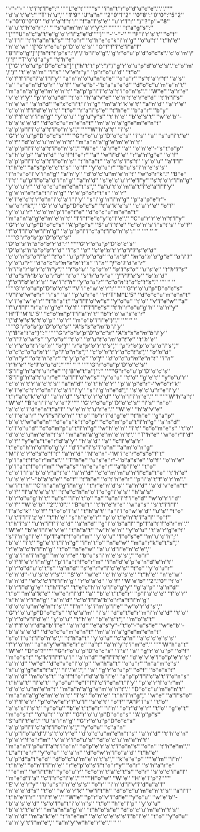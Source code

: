 ''-''-''-''
''t''i''t''l''e'':'' '''''L''e''t''''''''s'' ''i''n''t''r''o''d''u''c''e''.''.''.'''''
''d''a''t''e'':'' ''T''h''u'','' ''1''9'' ''J''a''n'' ''2''0''1''2'' ''0''8'':''0''0'':''5''2'' ''+''0''0''0''0''
''d''r''a''f''t'':'' ''f''a''l''s''e''
''u''r''l'':'' ''/''?''p''=''8''
''a''u''t''h''o''r'':'' ''
''s''u''m''m''a''r''y'':'' ''''''''
''t''a''g''s'':'' ''['''''U''n''c''a''t''e''g''o''r''i''z''e''d''''']''
''-''-''-''
''
''F''i''r''s''t'' ''o''f'' ''a''l''l'' ''t''h''a''n''k''s'' ''f''o''r'' ''c''h''e''c''k''i''n''g'' ''o''u''t'' ''t''h''e'' ''n''e''w'' ''[''G''r''o''u''p''D''o''c''s'' ''O''f''f''i''c''i''a''l'' ''B''l''o''g'']''(''h''t''t''p''s'':''/''/''b''l''o''g''.''g''r''o''u''p''d''o''c''s''.''c''o''m''/'')''!'' ''T''o''d''a''y'' ''t''h''e'' ''[''G''r''o''u''p''D''o''c''s'']''(''h''t''t''p'':''/''/''g''r''o''u''p''d''o''c''s''.''c''o''m''/'')'' ''t''e''a''m'' ''i''s'' ''v''e''r''y'' ''p''r''o''u''d'' ''t''o'' ''o''f''f''i''c''i''a''l''l''y'' ''a''n''n''o''u''n''c''e'' ''o''u''r'' ''s''t''a''r''t'' ''a''s'' ''a'' ''v''e''n''d''o''r'' ''o''f'' ''w''e''b''-''b''a''s''e''d'' ''d''o''c''u''m''e''n''t'' ''m''a''n''a''g''e''m''e''n''t'' ''a''p''p''l''i''c''a''t''i''o''n''s''.'' ''W''e'' ''a''r''e'' ''v''e''r''y'' ''p''r''o''u''d'' ''t''o'' ''h''a''v''e'' ''e''n''t''e''r''e''d'' ''t''h''i''s'' ''n''e''w'' ''a''n''d'' ''e''x''c''i''t''i''n''g'' ''m''a''r''k''e''t'' ''a''n''d'' ''a''r''e'' ''c''o''n''f''i''d''e''n''t'' ''t''o'' ''r''a''i''s''e'' ''t''h''e'' ''b''a''r'' ''b''y'' ''o''f''f''e''r''i''n''g'' ''y''o''u'' ''g''u''y''s'' ''t''h''e'' ''b''e''s''t'' ''w''e''b''-''b''a''s''e''d'' ''d''o''c''u''m''e''n''t'' ''m''a''n''a''g''e''m''e''n''t'' ''a''p''p''l''i''c''a''t''i''o''n''s''.'' ''*''*''W''h''a''t'' ''i''s'' ''G''r''o''u''p''D''o''c''s''*''*'' ''G''r''o''u''p''D''o''c''s'' ''i''s'' ''a'' ''s''u''i''t''e'' ''o''f'' ''d''o''c''u''m''e''n''t'' ''m''a''n''a''g''e''m''e''n''t'' ''a''p''p''l''i''c''a''t''i''o''n''s''.'' ''W''e'' ''a''r''e'' ''a'' ''o''n''e''-''s''t''o''p'' ''s''h''o''p'' ''a''n''d'' ''o''f''f''e''r'' ''a'' ''w''i''d''e'' ''r''a''n''g''e'' ''o''f'' ''a''p''p''l''i''c''a''t''i''o''n''s'' ''t''h''a''t'' ''a''s''s''i''s''t'' ''y''o''u'' ''a''l''l'' ''t''h''e'' ''a''s''p''e''c''t''s'' ''o''f'' ''y''o''u''r'' ''b''u''s''i''n''e''s''s'' ''i''n''v''o''l''v''i''n''g'' ''a''n''y'' ''d''o''c''u''m''e''n''t'' ''w''o''r''k''.'' ''B''e'' ''i''t'' ''u''p''l''o''a''d''i''n''g'' ''a''n''d'' ''s''e''c''u''r''e''l''y'' ''s''t''o''r''i''n''g'' ''y''o''u''r'' ''d''o''c''u''m''e''n''t''s'','' ''a''u''t''o''m''a''t''i''c''a''l''l''y'' ''g''e''n''e''r''a''t''i''n''g'' ''r''e''p''o''r''t''s'' ''o''r'' ''e''l''e''c''t''r''o''n''i''c''a''l''l''y'' ''s''i''g''n''i''n''g'' ''p''a''p''e''r''-''w''o''r''k'','' ''G''r''o''u''p''D''o''c''s'' ''t''a''k''e''s'' ''c''a''r''e'' ''o''f'' ''y''o''u''r'' ''c''o''m''p''l''e''t''e'' ''d''o''c''u''m''e''n''t'' ''m''a''n''a''g''e''m''e''n''t'' ''l''i''f''e''c''y''c''l''e''.'' ''C''u''r''r''e''n''t''l''y'' ''G''r''o''u''p''D''o''c''s'' ''A''p''p''s'' ''S''u''i''t''e'' ''c''o''n''s''i''s''t''s'' ''o''f'' ''f''o''l''l''o''w''i''n''g'' ''a''p''p''l''i''c''a''t''i''o''n''s'':''
''
''*'' '' '' ''*''*''G''r''o''u''p''D''o''c''s'' ''D''a''s''h''b''o''a''r''d'':'' ''*''*''G''r''o''u''p''D''o''c''s'' ''D''a''s''h''b''o''a''r''d'' ''i''s'' ''a'' ''c''e''n''t''r''a''l''i''s''e''d'' ''c''o''n''s''o''l''e'' ''t''o'' ''u''p''l''o''a''d'' ''a''n''d'' ''m''a''n''a''g''e'' ''a''l''l'' ''y''o''u''r'' ''d''o''c''u''m''e''n''t''s'' ''i''n'' ''f''o''l''d''e''r'' ''h''i''e''r''a''r''c''h''y''.'' ''Y''o''u'' ''c''a''n'' ''a''l''s''o'' ''u''s''e'' ''t''h''i''s'' ''d''a''s''h''b''o''a''r''d'' ''t''o'' ''s''h''a''r''e'' ''f''i''l''e''s'' ''a''n''d'' ''f''o''l''d''e''r''s'' ''w''i''t''h'' ''y''o''u''r'' ''c''o''n''t''a''c''t''s''.''
''*'' '' '' ''*''*''G''r''o''u''p''D''o''c''s'' ''V''i''e''w''e''r'':'' ''*''*''G''r''o''u''p''D''o''c''s'' ''V''i''e''w''e''r'' ''i''s'' ''a'' ''p''u''r''e'' ''H''T''M''L''5'' ''d''o''c''u''m''e''n''t'' ''v''i''e''w''e''r'' ''t''h''a''t'' ''a''l''l''o''w''s'' ''y''o''u'' ''t''o'' ''v''i''e''w'' ''a'' ''f''u''l''l'' ''r''a''n''g''e'' ''o''f'' ''f''i''l''e''s'' ''t''h''r''o''u''g''h'' ''a''n''y'' ''H''T''M''L''5'' ''c''o''m''p''l''i''a''n''t'' ''b''r''o''w''s''e''r'' ''(''d''e''s''k''t''o''p'' ''o''r'' ''m''o''b''i''l''e'')''.''
''*'' '' '' ''*''*''G''r''o''u''p''D''o''c''s'' ''A''s''s''e''m''b''l''y'' ''(''B''e''t''a'')'':'' ''*''*''G''r''o''u''p''D''o''c''s'' ''A''s''s''e''m''b''l''y'' ''a''l''l''o''w''s'' ''y''o''u'' ''t''o'' ''a''u''t''o''m''a''t''e'' ''t''h''e'' ''c''r''e''a''t''i''o''n'' ''o''f'' ''r''e''p''o''r''t''s'','' ''p''r''o''p''o''s''a''l''s'','' ''a''c''c''o''u''n''t'' ''p''l''a''n''s'','' ''c''o''n''t''r''a''c''t''s'','' ''a''n''d'' ''a''n''y'' ''o''t''h''e''r'' ''t''y''p''e'' ''o''f'' ''d''o''c''u''m''e''n''t'' ''i''n'' ''t''h''e'' ''c''l''o''u''d''.''
''*'' '' '' ''*''*''G''r''o''u''p''D''o''c''s'' ''S''i''g''n''a''t''u''r''e'' ''(''B''e''t''a'')'':'' ''*''*''G''r''o''u''p''D''o''c''s'' ''S''i''g''n''a''t''u''r''e'' ''a''l''l''o''w''s'' ''y''o''u'' ''t''o'' ''g''e''t'' ''y''o''u''r'' ''c''o''n''t''r''a''c''t''s'' ''a''n''d'' ''o''t''h''e''r'' ''p''a''p''e''r''-''w''o''r''k'' ''e''l''e''c''t''r''o''n''i''c''a''l''l''y'' ''s''i''g''n''e''d'','' ''s''e''c''u''r''e''l''y'' ''t''r''a''c''k''e''d'' ''a''n''d'' ''s''t''o''r''e''d'' ''o''n''l''i''n''e''.''
''
''*''*''W''h''a''t'' ''W''e'' ''B''e''l''i''e''v''e''?''*''*'' ''G''r''o''u''p''D''o''c''s'' ''i''s'' ''n''o'' ''a''c''c''i''d''e''n''t''a''l'' ''v''e''n''t''u''r''e''.'' ''W''e'' ''h''a''v''e'' ''c''l''e''a''r'' ''v''i''s''i''o''n'' ''t''o'' ''b''r''i''d''g''e'' ''t''h''e'' ''g''a''p'' ''b''e''t''w''e''e''n'' ''d''e''s''k''t''o''p'' ''c''o''m''p''u''t''i''n''g'' ''a''n''d'' ''c''l''o''u''d'' ''c''o''m''p''u''t''i''n''g'' ''w''h''e''n'' ''i''t'' ''c''o''m''e''s'' ''t''o'' ''d''o''c''u''m''e''n''t''s'' ''m''a''n''a''g''e''m''e''n''t''.'' ''T''h''e'' ''w''o''r''l''d'' ''o''f'' ''y''e''s''t''e''r''d''a''y'' ''h''a''d'' ''a'' ''c''l''e''a''r'' ''t''e''c''h''n''o''l''o''g''y'' ''d''i''v''i''s''i''o''n'' ''a''m''o''n''g'' ''M''i''c''r''o''s''o''f''t'' ''a''n''d'' ''N''o''n''-''M''i''c''r''o''s''o''f''t'' ''p''l''a''t''f''o''r''m''s''.'' ''T''h''e'' ''u''s''e''r''-''b''a''s''e'' ''o''f'' ''o''n''e'' ''p''l''a''t''f''o''r''m'' ''w''a''s'' ''n''e''v''e''r'' ''a''b''l''e'' ''t''o'' ''c''o''l''l''a''b''o''r''a''t''e'' ''a''n''d'' ''c''o''m''m''u''n''i''c''a''t''e'' ''t''h''e'' ''u''s''e''r''-''b''a''s''e'' ''o''f'' ''t''h''e'' ''o''t''h''e''r'' ''p''l''a''t''f''o''r''m''.'' ''w''i''t''h'' ''C''h''a''n''g''i''n''g'' ''t''r''e''n''d''s'' ''a''n''d'' ''a''d''v''e''n''t'' ''o''f'' ''l''a''t''e''s''t'' ''t''e''c''h''n''o''l''o''g''i''e''s'' ''h''a''s'' ''b''r''o''u''g''h''t'' ''u''s'' ''i''n''t''o'' ''a'' ''u''n''i''f''i''e''d'' ''w''o''r''l''d'' ''o''f'' ''W''e''b'' ''2''.''0''.'' ''B''u''t'' ''t''h''e''r''e'' ''w''a''s'' ''s''t''i''l''l'' ''l''a''c''k'' ''o''f'' ''t''o''o''l''s'' ''t''h''a''t'' ''a''l''l''o''w''e''d'' ''u''s'' ''t''o'' ''u''t''i''l''i''z''e'' ''t''h''e'' ''s''h''e''e''r'' ''p''o''t''e''n''t''i''a''l'' ''o''f'' ''t''h''i''s'' ''u''n''i''f''i''e''d'' ''a''n''d'' ''g''l''o''b''a''l'' ''p''l''a''t''f''o''r''m''.'' ''W''e'' ''b''e''l''i''e''v''e'' ''t''h''a''t'' ''w''h''e''n'' ''y''o''u'' ''t''a''r''g''e''t'' ''s''i''n''g''l''e'' ''p''l''a''t''f''o''r''m'' ''y''o''u'' ''l''o''s''e'' ''m''u''c''h'';'' ''b''e'' ''i''t'' ''g''e''t''t''i''n''g'' ''i''n''t''o'' ''n''e''w'' ''m''a''r''k''e''t''s'','' ''r''e''a''c''h''i''n''g'' ''t''o'' ''n''e''w'' ''a''u''d''i''e''n''c''e'','' ''g''a''i''n''i''n''g'' ''m''o''r''e'' ''b''u''s''i''n''e''s''s'','' ''o''r'' ''o''f''f''e''r''i''n''g'' ''p''l''a''t''f''o''r''m'' ''i''n''d''e''p''e''n''d''e''n''t'' ''p''r''o''d''u''c''t''s'' ''a''n''d'' ''s''e''r''v''i''c''e''s'' ''t''o'' ''y''o''u''r'' ''e''n''d''-''u''s''e''r''s''.'' ''S''o'' ''w''e'' ''c''h''o''s''e'' ''t''h''e'' ''n''e''w'' ''a''n''d'' ''e''x''c''i''t''i''n''g'' ''r''o''a''d'' ''o''f'' ''W''e''b'' ''2''.''0'' ''t''o'' ''b''r''i''d''g''e'' ''t''h''i''s'' ''t''e''c''h''n''o''l''o''g''y'' ''g''a''p'' ''a''n''d'' ''t''o'' ''m''a''k''e'' ''w''o''r''l''d'' ''a'' ''b''e''t''t''e''r'' ''p''l''a''c''e'' ''f''o''r'' ''s''h''a''r''i''n''g'' ''a''n''d'' ''c''o''l''l''a''b''o''r''a''t''i''n''g'' ''d''o''c''u''m''e''n''t''s''.'' ''I''n'' ''s''i''m''p''l''e'' ''w''o''r''d''s'','' ''G''r''o''u''p''D''o''c''s'' ''t''e''a''m'' ''i''s'' ''d''e''t''e''r''m''i''n''e''d'' ''t''o'' ''p''r''o''v''i''d''e'' ''y''o''u'' ''t''h''e'' ''b''e''s''t'','' ''m''o''s''t'' ''a''f''f''o''r''d''a''b''l''e'' ''a''n''d'' ''e''a''s''y''-''t''o''-''u''s''e'' ''w''e''b''-''b''a''s''e''d'' ''d''o''c''u''m''e''n''t'' ''m''a''n''a''g''e''m''e''n''t'' ''s''o''l''u''t''i''o''n''s'','' ''t''h''a''t'' ''y''o''u'' ''c''a''n'' ''a''c''c''e''s''s'' ''f''r''o''m'' ''a''n''y''w''h''e''r''e'' ''a''t'' ''a''n''y''t''i''m''e''.'' ''*''*''W''h''a''t'' ''W''e'' ''D''o''?''*''*'' ''G''r''o''u''p''D''o''c''s'' ''i''s'' ''a'' ''g''r''o''u''p'' ''o''f'' ''m''o''s''t'' ''s''k''i''l''f''u''l'' ''a''n''d'' ''e''l''i''t''e'' ''d''e''v''e''l''o''p''e''r''s'' ''a''n''d'' ''w''e'' ''d''e''v''e''l''o''p'' ''w''h''a''t'' ''o''u''r'' ''n''a''m''e''s'' ''s''u''g''g''e''s''t''s'','' ''i''.''e''.'','' ''a'' ''g''r''o''u''p'' ''o''f'' ''b''e''s''t'' ''a''n''d'' ''m''o''s''t'' ''a''f''f''o''r''d''a''b''l''e'' ''a''p''p''l''i''c''a''t''i''o''n''s'' ''t''h''a''t'' ''l''e''t'' ''y''o''u'' ''e''f''f''i''c''i''e''n''t''l''y'' ''p''e''r''f''o''r''m'' ''d''o''c''u''m''e''n''t'' ''m''a''n''a''g''e''m''e''n''t''.'' ''D''o''c''u''m''e''n''t'' ''m''a''n''a''g''e''m''e''n''t'' ''i''s'' ''o''n''e'' ''t''h''i''n''g'','' ''w''e'' ''a''l''s''o'' ''o''f''f''e''r'' ''p''o''w''e''r''f''u''l'' ''s''e''t'' ''o''f'' ''A''P''I''s'' ''t''o'' ''a''s''s''i''s''t'' ''y''o''u'' ''b''e''t''t''e''r'' ''i''n'' ''o''r''d''e''r'' ''t''o'' ''g''e''t'' ''m''o''s''t'' ''o''u''t'' ''o''f'' ''G''r''o''u''p''D''o''c''s'' ''A''p''p''s'' ''S''u''i''t''e''.'' ''U''s''i''n''g'' ''G''r''o''u''p''D''o''c''s'' ''a''p''p''l''i''c''a''t''i''o''n''s'','' ''y''o''u'' ''c''a''n'' ''u''p''l''o''a''d''/''s''t''o''r''e'' ''d''o''c''u''m''e''n''t''s'' ''a''n''d'' ''t''h''e''n'' ''p''e''r''f''o''r''m'' ''v''a''r''i''o''u''s'' ''d''o''c''u''m''e''n''t'' ''m''a''n''i''p''u''l''a''t''i''o''n'' ''o''p''e''r''a''t''i''o''n''s'' ''o''n'' ''t''h''e''m''.'' ''L''a''t''e''r'' ''y''o''u'' ''c''a''n'' ''d''o''w''n''l''o''a''d'' ''t''h''e'' ''u''p''d''a''t''e''d'' ''d''o''c''u''m''e''n''t''s'','' ''k''e''e''p'' '''''e''m'' ''i''n'' ''t''h''e'' ''o''n''l''i''n''e'' ''r''e''p''o''s''i''t''o''r''y'' ''o''r'' ''s''h''a''r''e'' '''''e''m'' ''w''i''t''h'' ''y''o''u''r'' ''c''o''n''t''a''c''t''s'' ''o''r'' ''s''o''c''i''a''l'' ''m''e''d''i''a'' ''c''i''r''c''l''e''.'' ''*''*''H''o''w'' ''W''e'' ''H''e''l''p''?''*''*'' ''E''v''e''r''y'' ''b''u''s''i''n''e''s''s'' ''o''r'' ''i''n''d''i''v''i''d''u''a''l'' ''n''e''e''d''s'' ''t''o'' ''w''o''r''k'' ''w''i''t''h'' ''d''o''c''u''m''e''n''t''s'' ''a''l''l'' ''t''h''e''i''r'' ''l''i''f''e''.'' ''W''e'' ''p''r''o''v''i''d''e'' ''y''o''u'' ''w''e''b''-''b''a''s''e''d'' ''s''o''l''u''t''i''o''n''s'' ''t''o'' ''h''e''l''p'' ''y''o''u'' ''b''e''t''t''e''r'' ''m''a''n''a''g''e'' ''t''h''o''s''e'' ''d''o''c''u''m''e''n''t''s'' ''a''n''d'' ''m''a''k''e'' ''t''h''e''m'' ''a''c''c''e''s''s''i''b''l''e'' ''t''o'' ''y''o''u'' ''a''n''y''t''i''m''e'','' ''a''n''y''w''h''e''r''e''.''
''
''

